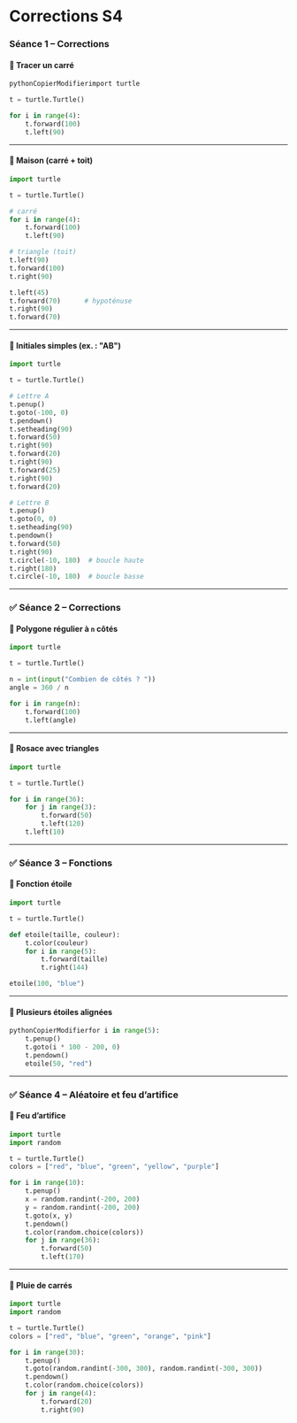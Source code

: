 # Corrections S4

### **Séance 1 – Corrections**

#### 🔹 Tracer un carré

```python
pythonCopierModifierimport turtle

t = turtle.Turtle()

for i in range(4):
    t.forward(100)
    t.left(90)
```

***

#### 🔹 Maison (carré + toit)

```python
import turtle

t = turtle.Turtle()

# carré
for i in range(4):
    t.forward(100)
    t.left(90)

# triangle (toit)
t.left(90)
t.forward(100) 
t.right(90)

t.left(45)
t.forward(70)      # hypoténuse
t.right(90)
t.forward(70)
```

***

#### 🔹 Initiales simples (ex. : "AB")

```python
import turtle

t = turtle.Turtle()

# Lettre A
t.penup()
t.goto(-100, 0)
t.pendown()
t.setheading(90)
t.forward(50)
t.right(90)
t.forward(20)
t.right(90)
t.forward(25)
t.right(90)
t.forward(20)

# Lettre B
t.penup()
t.goto(0, 0)
t.setheading(90)
t.pendown()
t.forward(50)
t.right(90)
t.circle(-10, 180)  # boucle haute
t.right(180)
t.circle(-10, 180)  # boucle basse
```

***

### ✅ **Séance 2 – Corrections**

#### 🔹 Polygone régulier à `n` côtés

```python
import turtle

t = turtle.Turtle()

n = int(input("Combien de côtés ? "))
angle = 360 / n

for i in range(n):
    t.forward(100)
    t.left(angle)
```

***

#### 🔹 Rosace avec triangles

```python
import turtle

t = turtle.Turtle()

for i in range(36):
    for j in range(3):
        t.forward(50)
        t.left(120)
    t.left(10)
```

***

### ✅ **Séance 3 – Fonctions**

#### 🔹 Fonction étoile

```python
import turtle

t = turtle.Turtle()

def etoile(taille, couleur):
    t.color(couleur)
    for i in range(5):
        t.forward(taille)
        t.right(144)

etoile(100, "blue")
```

***

#### 🔹 Plusieurs étoiles alignées

```python
pythonCopierModifierfor i in range(5):
    t.penup()
    t.goto(i * 100 - 200, 0)
    t.pendown()
    etoile(50, "red")
```

***

### ✅ **Séance 4 – Aléatoire et feu d’artifice**

#### 🔹 Feu d’artifice

```python
import turtle
import random

t = turtle.Turtle()
colors = ["red", "blue", "green", "yellow", "purple"]

for i in range(10):
    t.penup()
    x = random.randint(-200, 200)
    y = random.randint(-200, 200)
    t.goto(x, y)
    t.pendown()
    t.color(random.choice(colors))
    for j in range(36):
        t.forward(50)
        t.left(170)
```

***

#### 🔹 Pluie de carrés

```python
import turtle
import random

t = turtle.Turtle()
colors = ["red", "blue", "green", "orange", "pink"]

for i in range(30):
    t.penup()
    t.goto(random.randint(-300, 300), random.randint(-300, 300))
    t.pendown()
    t.color(random.choice(colors))
    for j in range(4):
        t.forward(20)
        t.right(90)
```

